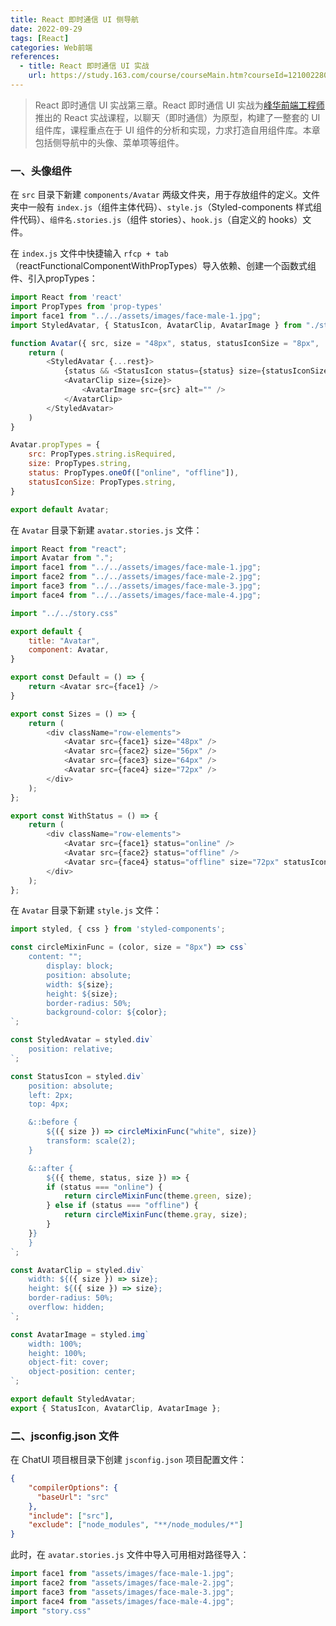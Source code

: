 ```yaml
---
title: React 即时通信 UI 侧导航
date: 2022-09-29
tags: [React]
categories: Web前端
references: 
  - title: React 即时通信 UI 实战
    url: https://study.163.com/course/courseMain.htm?courseId=1210022809&share=1&shareId=1030428673
---
```


> React 即时通信 UI 实战第三章。React 即时通信 UI 实战为[峰华前端工程师](https://www.bilibili.com/video/BV1PK4y1b7bY?p=2&spm_id_from=pageDriver&vd_source=0965c74096f788f105780e5d5d0e9ebf)推出的 React 实战课程，以聊天（即时通信）为原型，构建了一整套的 UI 组件库，课程重点在于 UI 组件的分析和实现，力求打造自用组件库。本章包括侧导航中的头像、菜单项等组件。

<!--more-->

### 一、头像组件

在 `src` 目录下新建 `components/Avatar` 两级文件夹，用于存放组件的定义。文件夹中一般有 `index.js`（组件主体代码）、`style.js`（Styled-components 样式组件代码）、`组件名.stories.js`（组件 stories）、`hook.js`（自定义的 hooks）文件。

在 `index.js` 文件中快捷输入 `rfcp + tab`（reactFunctionalComponentWithPropTypes）导入依赖、创建一个函数式组件、引入propTypes：

```js
import React from 'react'
import PropTypes from 'prop-types'
import face1 from "../../assets/images/face-male-1.jpg";
import StyledAvatar, { StatusIcon, AvatarClip, AvatarImage } from "./style";

function Avatar({ src, size = "48px", status, statusIconSize = "8px", ...rest }) {
    return (
        <StyledAvatar {...rest}>
            {status && <StatusIcon status={status} size={statusIconSize}></StatusIcon>}
            <AvatarClip size={size}>
                <AvatarImage src={src} alt="" />
            </AvatarClip>
        </StyledAvatar>
    )
}

Avatar.propTypes = {
    src: PropTypes.string.isRequired,
    size: PropTypes.string,
    status: PropTypes.oneOf(["online", "offline"]),
    statusIconSize: PropTypes.string,
}

export default Avatar;
```

在 `Avatar` 目录下新建 `avatar.stories.js` 文件：

```js
import React from "react";
import Avatar from ".";
import face1 from "../../assets/images/face-male-1.jpg";
import face2 from "../../assets/images/face-male-2.jpg";
import face3 from "../../assets/images/face-male-3.jpg";
import face4 from "../../assets/images/face-male-4.jpg";

import "../../story.css"

export default {
    title: "Avatar",
    component: Avatar,
}

export const Default = () => {
    return <Avatar src={face1} />
}

export const Sizes = () => {
    return (
        <div className="row-elements">
            <Avatar src={face1} size="48px" />
            <Avatar src={face2} size="56px" />
            <Avatar src={face3} size="64px" />
            <Avatar src={face4} size="72px" />
        </div>
    );
};

export const WithStatus = () => {
    return (
        <div className="row-elements">
            <Avatar src={face1} status="online" />
            <Avatar src={face2} status="offline" />
            <Avatar src={face4} status="offline" size="72px" statusIconSize="12px" />
        </div>
    );
};
```

在 `Avatar` 目录下新建 `style.js` 文件：

```js
import styled, { css } from 'styled-components';

const circleMixinFunc = (color, size = "8px") => css`
    content: "";
        display: block;
        position: absolute;
        width: ${size};
        height: ${size};
        border-radius: 50%;
        background-color: ${color};
`;

const StyledAvatar = styled.div`
    position: relative;
`;

const StatusIcon = styled.div`
    position: absolute;
    left: 2px;
    top: 4px;

    &::before {
        ${({ size }) => circleMixinFunc("white", size)}
        transform: scale(2);
    }

    &::after {
        ${({ theme, status, size }) => {
        if (status === "online") {
            return circleMixinFunc(theme.green, size);
        } else if (status === "offline") {
            return circleMixinFunc(theme.gray, size);
        }
    }}
    }
`;

const AvatarClip = styled.div`
    width: ${({ size }) => size};
    height: ${({ size }) => size};
    border-radius: 50%;
    overflow: hidden;
`;

const AvatarImage = styled.img`
    width: 100%;
    height: 100%;
    object-fit: cover;
    object-position: center;
`;

export default StyledAvatar;
export { StatusIcon, AvatarClip, AvatarImage };
```

### 二、jsconfig.json 文件

在 ChatUI 项目根目录下创建 `jsconfig.json` 项目配置文件：

```json
{
    "compilerOptions": {
      "baseUrl": "src"
    },
    "include": ["src"],
    "exclude": ["node_modules", "**/node_modules/*"]
}
```

此时，在 `avatar.stories.js` 文件中导入可用相对路径导入：

```js
import face1 from "assets/images/face-male-1.jpg";
import face2 from "assets/images/face-male-2.jpg";
import face3 from "assets/images/face-male-3.jpg";
import face4 from "assets/images/face-male-4.jpg";
import "story.css"
```

